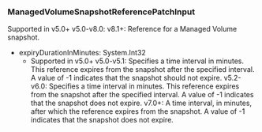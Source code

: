 ### ManagedVolumeSnapshotReferencePatchInput
Supported in v5.0+
v5.0-v8.0:
v8.1+: Reference for a Managed Volume snapshot.

- expiryDurationInMinutes: System.Int32
  - Supported in v5.0+
v5.0-v5.1: Specifies a time interval in minutes. This reference expires from the snapshot after the specified interval. A value of -1 indicates that the snapshot should not expire.
v5.2-v6.0: Specifies a time interval in minutes. This reference expires from the snapshot after the specified interval. A value of -1 indicates that the snapshot does not expire.
v7.0+: A time interval, in minutes, after which the reference expires from the snapshot. A value of -1 indicates that the snapshot does not expire.
